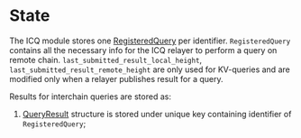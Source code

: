 # State

The ICQ module stores one [RegisteredQuery](https://github.com/neutron-org/neutron/blob/v4.2.4/proto/neutron/interchainqueries/genesis.proto#L11) per identifier.
`RegisteredQuery` contains all the necessary info for the ICQ relayer to perform a query on remote chain. `last_submitted_result_local_height`, `last_submitted_result_remote_height` are only used for KV-queries and are modified only when a relayer publishes result for a query.

Results for interchain queries are stored as:
1. [QueryResult](https://github.com/neutron-org/neutron/blob/v4.2.4/proto/neutron/interchainqueries/tx.proto#L67) structure is stored under unique key containing identifier of `RegisteredQuery`;
